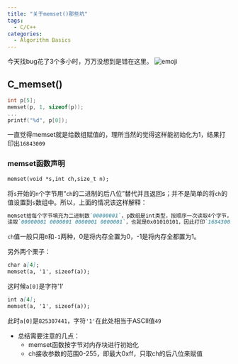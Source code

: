 ```yaml
---
title: "关于memset()那些坑"
tags:
  - C/C++
categories:
  - Algorithm Basics
---
```

今天找bug花了3个多小时，万万没想到是错在这里。
![emoji]({{site.url}}{{site.baseurl}}/images/emoji/smart.png)

## C_memset()
```c
int p[5];
memset(p, 1, sizeof(p));
...
printf("%d", p[0]);
```
一直觉得memset就是给数组赋值的，理所当然的觉得这样能初始化为1，结果打印出`16843009`

### memset函数声明
```markdown
memset(void *s,int ch,size_t n);
```
将`s`开始的`n`个字节用“`ch`的二进制的后八位”替代并且返回s；并不是简单的将`ch`的值设置到`s`数组中。所以，上面的情况该这样解释：
```markdown
memset给每个字节填充为二进制数`00000001`，p数组是int类型，按顺序一次读取4个字节，
读取`00000001 0000001 0000001 0000001`，也就是0x01010101，因此打印`16843009`
```
`ch`值一般只用`0`和`-1`两种，0是将内存全置为0，-1是将内存全都置为1。

另外两个栗子：
```markdown
char a[4];
memset(a, '1', sizeof(a));
```
这时候`a[0]`是字符'1'
```markdown
int a[4];
memset(a, '1', sizeof(a));
```
此时`a[0]`是`825307441`，字符`'1'`在此处相当于ASCII值`49`

 - 总结需要注意的几点：
    - memset函数按字节对内存块进行初始化
    - ch接收参数的范围0-255，即最大0xff，只取ch的后八位来赋值
